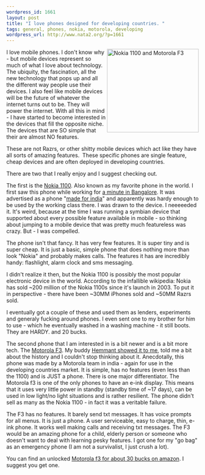 ```yaml
--- 
wordpress_id: 1661
layout: post
title: "I love phones designed for developing countries. "
tags: general, phones, nokia, motorola, developing
wordpress_url: http://www.nata2.org/?p=1661
---
```

<a title="Nokia 1100 and Motorola F3 by nata2, on Flickr" href="http://www.flickr.com/photos/natatwo/4283555038/"><img src="http://farm5.static.flickr.com/4039/4283555038_a798542c5f_m.jpg" alt="Nokia 1100 and Motorola F3" width="240" height="218" align="right" /></a>

I love mobile phones. I don't know why - but mobile devices represent so much of what I love about technology. The ubiquity, the fascination, all the new technology that pops up and all the different way people use their devices. I also feel like mobile devices will be the future of whatever the internet turns out to be. They will power the internet. With all this in mind - I have started to become interested in the devices that fill the opposite niche. The devices that are SO simple that their are almost NO features.

These are not Razrs, or other shitty mobile devices which act like they have all sorts of amazing features.  These specific phones are single feature, cheap devices and are often deployed in developing countries.

There are two that I really enjoy and I suggest checking out.

The first is the <a href="http://en.wikipedia.org/wiki/Nokia_1100">Nokia 1100</a>. Also known as my favorite phone in the world. I first saw this phone while working for <a href="http://www.flickr.com/photos/natatwo/sets/72057594078282161/">a minute in Bangalore</a>. It was advertised as a phone "<a href="http://knowledge.wharton.upenn.edu/india/article.cfm?articleid=4358">made for india</a>" and apparently was hardy enough to be used by the working class there. I was drawn to the device. I neeeeeded it. It's weird, because at the time I was running a symbian device that supported about every possible feature available in mobile - so thinking about jumping to a mobile device that was pretty much featureless was crazy. But - I was compelled.

The phone isn't that fancy. It has very few features. It is super tiny and is super cheap. It is just a basic, simple phone that does nothing more than look "Nokia" and probably makes calls. The features it has are incredibly handy: flashlight, alarm clock and sms messaging.

I didn't realize it then, but the Nokia 1100 is possibly the most popular electronic device in the world. According to the infallible wikipedia: Nokia has sold ~200 million of the Nokia 1100s since it's launch in 2003. To put it in perspective - there have been ~30MM iPhones sold and ~50MM Razrs sold.

I eventually got a couple of these and used them as lenders, experiments and generaly fucking around phones. I even sent one to my brother for him to use - which he eventually washed in a washing machine - it still boots. They are HARDY. and 20 bucks.

The second phone that I am interested in is a bit newer and is  a bit more tech. The <a href="http://en.wikipedia.org/wiki/Motorola_FONE_F3">Motorola F3</a>. My buddy <a href="http://thinkmoreinc.wordpress.com/2009/03/19/50-2/">Hemmant showed it to me</a>, told me a bit about the history and I couldn't stop thinking about it. Anecdotally, this phone was made by a Motorola team in india - again for use in the developing countries market. It is simple, has no features (even less than the 1100) and is JUST a phone. There is one major differentiator. The Motorola f3 is one of the only phones to have an e-ink display. This means that it uses very little power in standby (standby time of ~17 days), can be used in low light/no light situations and is rather resilient. The phone didn't sell as many as the Nokia 1100 - in fact it was a veritable failure.

The F3 has no features. It barely send txt messages. It has voice prompts for all menus. It is just a phone. A user serviceable, easy to charge, thin, e-ink phone. It works well making calls and receiving txt messages. The F3 would be an amazing phone for a child, elderly person or someone who doesn't want to deal with learning pesky features. I got one for my "go bag" as an emergency phone (I am not a survivalist, I just crush a lot).

You can find an unlocked <a href="http://www.amazon.com/gp/product/B0013A7KMW?ie=UTF8&amp;tag=nata2productions&amp;linkCode=as2&amp;camp=1789&amp;creative=390957&amp;creativeASIN=B0013A7KMW">Motorola f3 for about 30 bucks on amazon</a>. I suggest you get one.

